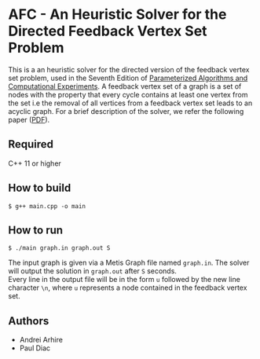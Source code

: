 # AFC - An Heuristic Solver for the Directed Feedback Vertex Set Problem
This is a an heuristic solver for the directed version of the feedback vertex set problem, used in the Seventh Edition of [Parameterized Algorithms and Computational Experiments](https://pacechallenge.org/). A feedback vertex set of a graph is a set of nodes with the property that every cycle contains at least one vertex from the set i.e the removal of all vertices from a feedback vertex set leads to an acyclic graph. For a brief description of the solver, we refer the following paper ([PDF](https://andrei-arhire.web.app/assets/AFC_SOLVER.pdf)).

## Required
C++ 11 or higher

## How to build
    $ g++ main.cpp -o main

## How to run
    $ ./main graph.in graph.out S 
   
The input graph is given via a Metis Graph file named ```graph.in```. 
The solver will output the solution in ```graph.out```  after ```S``` seconds.  
Every line in the output file will be in the form ```u``` followed by the new line character ```\n```, where ```u``` represents a node contained in the feedback vertex set.

## Authors
 * Andrei Arhire
 * Paul Diac
